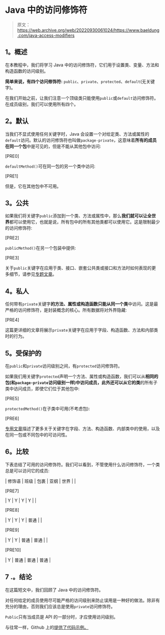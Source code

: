 # Java 中的访问修饰符

> 原文：<https://web.archive.org/web/20220930061024/https://www.baeldung.com/java-access-modifiers>

## **1。概述**

在本教程中，我们将学习 Java 中的访问修饰符，它们用于设置类、变量、方法和构造函数的访问级别。

**简单来说，有四个访问修饰符:** `public`、`private`、`protected`、`default`(无关键字)。

在我们开始之前，让我们注意一个顶级类只能使用`public`或`default`访问修饰符。在成员级别，我们可以使用所有四个。

## **2。默认**

当我们不显式使用任何关键字时，Java 会设置一个对给定类、方法或属性的`default`访问。默认的访问修饰符也叫做`package-private`，这意味着**所有的成员在同一个包**中是可见的，但是不能从其他包中访问:

[PRE0]

`defaultMethod()`可在同一包的另一个类中访问:

[PRE1]

但是，它在其他包中不可用。

## **3。公共**

如果我们将关键字`public`添加到一个类、方法或属性中，那么**我们就可以让全世界**都可以使用它，也就是说，所有包中的所有其他类都可以使用它。这是限制最少的访问修饰符:

[PRE2]

`publicMethod()`在另一个包装中提供:

[PRE3]

关于`public`关键字在应用于类、接口、嵌套公共类或接口和方法时如何表现的更多细节，请参见[专题文章](/web/20220831174039/https://www.baeldung.com/java-public-keyword)。

## **4。私人**

任何带有`private`关键字**的方法、属性或构造函数只能从同一个类**中访问。这是最严格的访问修饰符，是封装概念的核心。所有数据将对外界隐藏:

[PRE4]

这篇更详细的文章将展示`private`关键字在应用于字段、构造函数、方法和内部类时的行为。

## **5。受保护的**

在`public`和`private`访问级别之间，有`protected`访问修饰符。

如果我们用关键字`protected`声明一个方法、属性或构造函数，我们可以从**相同的包(和`package-private`访问级别一样)中访问成员，此外还可以从它的类**的所有子类中访问成员，即使它们位于其他包中:

[PRE5]

`protectedMethod()`在子类中可用(不考虑包):

[PRE6]

[专用文章](/web/20220831174039/https://www.baeldung.com/java-protected-access-modifier)描述了更多关于关键字在字段、方法、构造函数、内部类中的使用，以及在同一包或不同包中的可访问性。

## **6。比较**

下表总结了可用的访问修饰符。我们可以看到，不管使用什么访问修饰符，一个类总是可以访问它的成员:

| 修饰语 | 班级 | 包裹 | 亚纲 | 世界 |
| 

[PRE7]

 | Y | Y | Y | Y |
| 

[PRE8]

 | Y | Y | Y | 普通 |
| 

[PRE9]

 | Y | Y | 普通 | 普通 |
| 

[PRE10]

 | Y | 普通 | 普通 | 普通 |

## 7 .**。结论**

在这篇短文中，我们回顾了 Java 中的访问修饰符。

对任何给定的成员使用尽可能严格的访问级别来防止误用是一种好的做法。除非有充分的理由，否则我们应该总是使用`private`访问修饰符。

`Public`只有当成员是 API 的一部分时，才应使用访问级别。

与往常一样，Github 上的[提供了代码示例。](https://web.archive.org/web/20220831174039/https://github.com/eugenp/tutorials/tree/master/core-java-modules/core-java-lang-oop-modifiers)